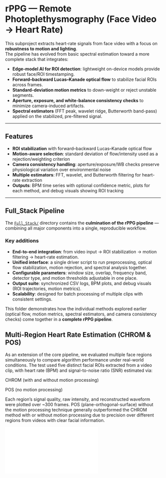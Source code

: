 # rPPG — Remote Photoplethysmography (Face Video → Heart Rate)

This subproject extracts heart-rate signals from face video with a focus on **robustness to motion and lighting**.  
The pipeline has evolved from basic spectral estimation toward a more complete stack that integrates:

- **Edge-model AI for ROI detection**: lightweight on-device models provide robust face/ROI timestamping.  
- **Forward–backward Lucas–Kanade optical flow** to stabilize facial ROIs across frames.  
- **Standard-deviation motion metrics** to down-weight or reject unstable segments.  
- **Aperture, exposure, and white-balance consistency checks** to minimize camera-induced artifacts.  
- **Spectral estimators** (FFT peak, wavelet ridge, Butterworth band-pass) applied on the stabilized, pre-filtered signal.  

---

## Features

- **ROI stabilization** with forward–backward Lucas–Kanade optical flow  
- **Motion-aware selection**: standard deviation of flow/intensity used as a rejection/weighting criterion  
- **Camera consistency handling**: aperture/exposure/WB checks preserve physiological variation over environmental noise  
- **Multiple estimators**: FFT, wavelet, and Butterworth filtering for heart-rate extraction  
- **Outputs**: BPM time series with optional confidence metric, plots for each method, and debug visuals showing ROI tracking  


---

## Full_Stack Pipeline

The [`Full_Stack/`](./Full_Stack) directory contains the **culmination of the rPPG pipeline** — combining all major components into a single, reproducible workflow.  

### Key additions
- **End-to-end integration**: from video input → ROI stabilization → motion filtering → heart-rate estimation.  
- **Unified interface**: a single driver script to run preprocessing, optical flow stabilization, motion rejection, and spectral analysis together.  
- **Configurable parameters**: window size, overlap, frequency band, detector type, and motion thresholds adjustable in one place.  
- **Output suite**: synchronized CSV logs, BPM plots, and debug visuals (ROI trajectories, motion metrics).  
- **Scalability**: designed for batch processing of multiple clips with consistent settings.  

This folder demonstrates how the individual methods explored earlier (optical flow, motion metrics, spectral estimators, and camera consistency checks) come together in a **complete rPPG pipeline**.

## Multi-Region Heart Rate Estimation (CHROM & POS)

As an extension of the core pipeline, we evaluated multiple face regions simultaneously to compare algorithm performance under real-world conditions. The test used five distinct facial ROIs extracted from a video clip, with heart rate (BPM) and signal-to-noise ratio (SNR) estimated via:

CHROM (with and without motion processing)

POS (no motion processing)

Each region’s signal quality, raw intensity, and reconstructed waveform were plotted over ~300 frames. POS (plane-orthogonal-surface) without the motion processing technique generally outperformed the CHROM method with or without motion processing due to precision over different regions from videos with clear facial information. 

![Example output from complete pipeline driver](./Full_Result_Example.pdf)


